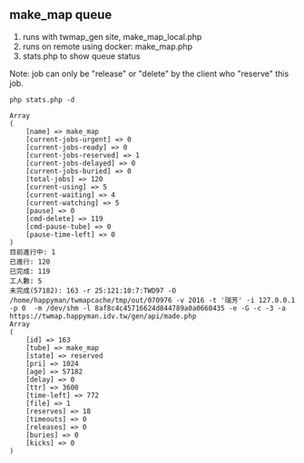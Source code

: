 ## make_map queue
1. runs with twmap_gen site, make_map_local.php
2. runs on remote using docker: make_map.php
3. stats.php to show queue status

Note: job can only be "release" or "delete" by the client who "reserve" this job.
    
```
php stats.php -d

Array
(
    [name] => make_map
    [current-jobs-urgent] => 0
    [current-jobs-ready] => 0
    [current-jobs-reserved] => 1
    [current-jobs-delayed] => 0
    [current-jobs-buried] => 0
    [total-jobs] => 120
    [current-using] => 5
    [current-waiting] => 4
    [current-watching] => 5
    [pause] => 0
    [cmd-delete] => 119
    [cmd-pause-tube] => 0
    [pause-time-left] => 0
)
目前進行中: 1
已進行: 120
已完成: 119
工人數: 5
未完成(57182): 163 -r 25:121:10:7:TWD97 -O /home/happyman/twmapcache/tmp/out/070976 -v 2016 -t '瑞芳' -i 127.0.0.1 -p 0  -m /dev/shm -l 8af8c4c45716624d844789a0a0660435 -e -G -c -3 -a https://twmap.happyman.idv.tw/gen/api/made.php
Array
(
    [id] => 163
    [tube] => make_map
    [state] => reserved
    [pri] => 1024
    [age] => 57182
    [delay] => 0
    [ttr] => 3600
    [time-left] => 772
    [file] => 1
    [reserves] => 18
    [timeouts] => 0
    [releases] => 0
    [buries] => 0
    [kicks] => 0
)
